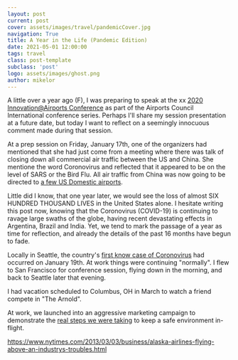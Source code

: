 ```yaml
---
layout: post
current: post
cover: assets/images/travel/pandemicCover.jpg
navigation: True
title: A Year in the Life (Pandemic Edition)
date: 2021-05-01 12:00:00
tags: travel
class: post-template
subclass: 'post'
logo: assets/images/ghost.png
author: mikelor
---
```

A little over a year ago (F), I was preparing to speak at the xx [2020 Innovation@Airports Conference](https://airportscouncil.org/conference/2020-innovation-at-airports/) as part of the Airports Council International conference series. Perhaps I'll share my session presentation at a future date, but today I want to reflect on a seemingly innocuous comment made during that session.

At a prep session on Friday, January 17th, one of the organizers had mentioned that she had just come from a meeting where there was talk of closing down all commercial air traffic between the US and China. She mentione the word Coronovirus and reflected that it appeared to be on the level of SARS or the Bird Flu. All air traffic from China was now going to be directed to [a few US Domestic airports](https://www.dhs.gov/news/2020/02/02/dhs-issues-supplemental-instructions-inbound-flights-individuals-who-have-been-china).

Little did I know, that one year later, we would see the loss of almost SIX HUNDRED THOUSAND LIVES in the United States alone. I hesitate writing this post now, knowing that the Coronovirus (COVID-19) is continuing to ravage large swaths of the globe, having recent devastating effects in Argentina, Brazil and India. Yet, we tend to mark the passage of a year as time for reflection, and already the details of the past 16 months have begun to fade.

Locally in Seattle, the country's [first know case of Coronovirus](https://www.seattletimes.com/seattle-news/health/case-of-wuhan-coronavirus-detected-in-washington-state-first-in-united-states/) had occurred on January 19th. At work things were continuing "normally". I flew to San Francisco for conference session, flying down in the morning, and back to Seattle later that evening.

I had vacation scheduled to Columbus, OH in March to watch a friend compete in "The Arnold". 

At work, we launched into an aggressive marketing campaign to demonstrate the [real steps we were taking](http://web.archive.org/web/20200315035953/https://blog.alaskaair.com/coronavirus/) to keep a safe environment in-flight.

https://www.nytimes.com/2013/03/03/business/alaska-airlines-flying-above-an-industrys-troubles.html